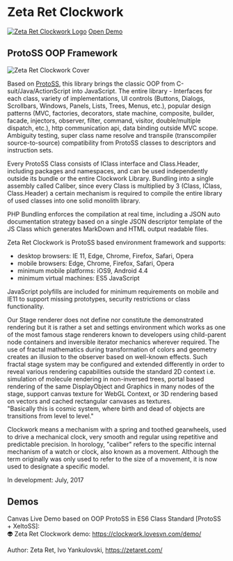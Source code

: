 # Zeta Ret Clockwork
[![Zeta Ret Clockwork Logo](https://clockwork.lovesvn.com/demo/imgs/clockwork_logo_small.png)](https://clockwork.lovesvn.com/demo/) [Open Demo](https://clockwork.lovesvn.com/demo/)

## ProtoSS OOP Framework

![Zeta Ret Clockwork Cover](https://zetaret.com/images/clockwork1.jpg)

Based on [ProtoSS](https://github.com/ZetaRet/protoss), this library brings the classic OOP from C-suit/Java/ActionScript into JavaScript. 
The entire library - Interfaces for each class, variety of implementations, UI controls (Buttons, Dialogs, Scrollbars, Windows, Panels, Lists, Trees, Menus, etc.), popular design patterns (MVC, factories, decorators, state machine, composite, builder, facade, injectors, observer, filter, command, visitor, double/multiple dispatch, etc.), http communication api, data binding outside MVC scope. Ambiguity testing, super class name resolve and transpile (transcompiler source-to-source) compatibility from ProtoSS classes to descriptors and instruction sets.

Every ProtoSS Class consists of IClass interface and Class.Header, including packages and namespaces, and can be used independently outside its bundle or the entire Clockwork Library. 
Bundling into a single assembly called Caliber, since every Class is multiplied by 3 (Class, IClass, Class.Header) a certain mechanism is required to compile the entire library of used classes into one solid monolith library.

PHP Bundling enforces the compilation at real time, including a JSON auto documentation strategy based on a single JSON descriptor template of the JS Class which generates MarkDown and HTML output readable files.

Zeta Ret Clockwork is ProtoSS based environment framework and supports:  
* desktop browsers: IE 11, Edge, Chrome, Firefox, Safari, Opera  
* mobile browsers: Edge, Chrome, Firefox, Safari, Opera  
* minimum mobile platforms: iOS9, Android 4.4  
* minimum virtual machines: ES5 JavaScript  

JavaScript polyfills are included for minimum requirements on mobile and IE11 to support missing prototypes, security restrictions or class functionality. 

Our Stage renderer does not define nor constitute the demonstrated rendering but it is rather a set and settings environment which works as one of the most famous stage renderers known to developers using child-parent node containers and inversible iterator mechanics wherever required. The use of fractal mathematics during transformation of colors and geometry creates an illusion to the observer based on well-known effects. Such fractal stage system may be configured and extended differently in order to reveal various rendering capabilities outside the standard 2D context i.e. simulation of molecule rendering in non-inversed trees, portal based rendering of the same DisplayObject and Graphics in many nodes of the stage, support canvas texture for WebGL Context, or 3D rendering based on vectors and cached rectangular canvases as textures.  
"Basically this is cosmic system, where birth and dead of objects are transitions from level to level."  

Clockwork means a mechanism with a spring and toothed gearwheels, used to drive a mechanical clock, very smooth and regular using repetitive and predictable precision. In horology, "caliber" refers to the specific internal mechanism of a watch or clock, also known as a movement. Although the term originally was only used to refer to the size of a movement, it is now used to designate a specific model.

In development: July, 2017

## Demos
Canvas Live Demo based on OOP ProtoSS in ES6 Class Standard [ProtoSS + XeltoSS]:  
:alien: Zeta Ret Clockwork demo: https://clockwork.lovesvn.com/demo/  

Author: Zeta Ret, Ivo Yankulovski, https://zetaret.com/
